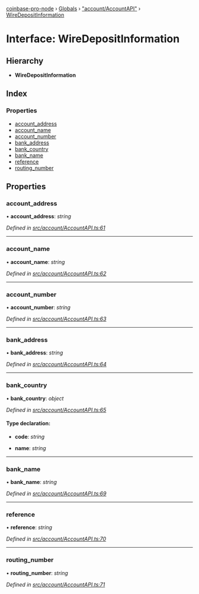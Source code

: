 [coinbase-pro-node](../README.md) › [Globals](../globals.md) › ["account/AccountAPI"](../modules/_account_accountapi_.md) › [WireDepositInformation](_account_accountapi_.wiredepositinformation.md)

# Interface: WireDepositInformation

## Hierarchy

- **WireDepositInformation**

## Index

### Properties

- [account_address](_account_accountapi_.wiredepositinformation.md#account_address)
- [account_name](_account_accountapi_.wiredepositinformation.md#account_name)
- [account_number](_account_accountapi_.wiredepositinformation.md#account_number)
- [bank_address](_account_accountapi_.wiredepositinformation.md#bank_address)
- [bank_country](_account_accountapi_.wiredepositinformation.md#bank_country)
- [bank_name](_account_accountapi_.wiredepositinformation.md#bank_name)
- [reference](_account_accountapi_.wiredepositinformation.md#reference)
- [routing_number](_account_accountapi_.wiredepositinformation.md#routing_number)

## Properties

### account_address

• **account_address**: _string_

_Defined in [src/account/AccountAPI.ts:61](https://github.com/bennyn/coinbase-pro-node/blob/2c257dd/src/account/AccountAPI.ts#L61)_

---

### account_name

• **account_name**: _string_

_Defined in [src/account/AccountAPI.ts:62](https://github.com/bennyn/coinbase-pro-node/blob/2c257dd/src/account/AccountAPI.ts#L62)_

---

### account_number

• **account_number**: _string_

_Defined in [src/account/AccountAPI.ts:63](https://github.com/bennyn/coinbase-pro-node/blob/2c257dd/src/account/AccountAPI.ts#L63)_

---

### bank_address

• **bank_address**: _string_

_Defined in [src/account/AccountAPI.ts:64](https://github.com/bennyn/coinbase-pro-node/blob/2c257dd/src/account/AccountAPI.ts#L64)_

---

### bank_country

• **bank_country**: _object_

_Defined in [src/account/AccountAPI.ts:65](https://github.com/bennyn/coinbase-pro-node/blob/2c257dd/src/account/AccountAPI.ts#L65)_

#### Type declaration:

- **code**: _string_

- **name**: _string_

---

### bank_name

• **bank_name**: _string_

_Defined in [src/account/AccountAPI.ts:69](https://github.com/bennyn/coinbase-pro-node/blob/2c257dd/src/account/AccountAPI.ts#L69)_

---

### reference

• **reference**: _string_

_Defined in [src/account/AccountAPI.ts:70](https://github.com/bennyn/coinbase-pro-node/blob/2c257dd/src/account/AccountAPI.ts#L70)_

---

### routing_number

• **routing_number**: _string_

_Defined in [src/account/AccountAPI.ts:71](https://github.com/bennyn/coinbase-pro-node/blob/2c257dd/src/account/AccountAPI.ts#L71)_
